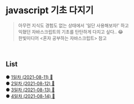 # javascript 기초 다지기
> 아무런 지식도 경험도 없는 상태에서 '일단 사용해보자!' 하고   
> 익혔던 자바스크립트의 기초를 탄탄하게 다지고 싶다.. 😂  
> 한빛미디어 <혼자 공부하는 자바스크립트> 참고         
<br>

## List
● [1일차 (2021-08-11) 🔗](https://github.com/heekyoung95/javascript/blob/main/List/20210811.md)   
● [2일차 (2021-08-12) 🔗](https://github.com/heekyoung95/javascript/blob/main/List/20210812.md)   
● [3일차 (2021-08-13) 🔗](https://github.com/heekyoung95/javascript/blob/main/List/20210813.md)   
● [4일차 (2021-08-14) 🔗](https://github.com/heekyoung95/javascript/blob/main/List/20210814.md)   

